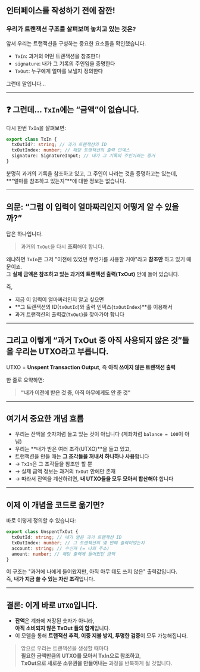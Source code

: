 ## 인터페이스를 작성하기 전에 잠깐!

### 우리가 트랜잭션 구조를 살펴보며 놓치고 있는 것은?

앞서 우리는 트랜잭션을 구성하는 중요한 요소들을 확인했습니다.

- `TxIn`: 과거의 어떤 트랜잭션을 참조한다
- `signature`: 내가 그 기록의 주인임을 증명한다
- `TxOut`: 누구에게 얼마를 보낼지 정의한다

그런데 말입니다...

---

## ❓ 그런데... `TxIn`에는 “금액”이 없습니다.

다시 한번 `TxIn`을 살펴보면:

```ts
export class TxIn {
  txOutId?: string; // 과거 트랜잭션의 ID
  txOutIndex: number; // 해당 트랜잭션의 출력 인덱스
  signature: SignatureInput; // 내가 그 기록의 주인이라는 증거
}
```

분명히 과거의 기록을 참조하고 있고, 그 주인이 나라는 것을 증명하고는 있는데,  
**“얼마를 참조하고 있는지”**에 대한 정보는 없습니다.

---

## 의문: “그럼 이 입력이 얼마짜리인지 어떻게 알 수 있을까?”

답은 하나입니다.

> 과거의 `TxOut`을 다시 **조회**해야 합니다.

왜냐하면 `TxIn`은 그저 "이전에 있었던 무언가를 사용할 거야"라고 **참조만** 하고 있기 때문이죠.  
그 **실제 금액은 참조하고 있는 과거의 트랜잭션 출력(TxOut)** 안에 들어 있습니다.

즉,

- 지금 이 입력이 얼마짜리인지 알고 싶으면
- **그 트랜잭션의 ID(`txOutId`)와 출력 인덱스(`txOutIndex`)**를 이용해서
- 과거 트랜잭션의 출력값(`TxOut`)을 찾아가야 합니다

---

## 그리고 이렇게 “과거 TxOut 중 아직 사용되지 않은 것”들을 우리는 UTXO라고 부릅니다.

UTXO = **Unspent Transaction Output**, 즉 **아직 쓰이지 않은 트랜잭션 출력**

한 줄로 요약하면:

> **"내가 이전에 받은 것 중, 아직 아무에게도 안 준 것"**

---

## 여기서 중요한 개념 흐름

- 우리는 잔액을 숫자처럼 들고 있는 것이 아닙니다 (계좌처럼 `balance = 100`이 아님)
- 우리는 **내가 받은 여러 조각(UTXO)**을 들고 있고,
- 트랜잭션을 만들 때는 **그 조각들을 꺼내서 하나하나 사용**합니다
- → `TxIn`은 그 조각들을 참조만 할 뿐
- → 실제 금액 정보는 과거의 `TxOut` 안에만 존재
- → 따라서 잔액을 계산하려면, **내 UTXO들을 모두 모아서 합산해야** 합니다

---

## 이제 이 개념을 코드로 옮기면?

바로 이렇게 정의할 수 있습니다:

```ts
export class UnspentTxOut {
  txOutId: string; // 내가 받은 과거 트랜잭션 ID
  txOutIndex: number; // 그 트랜잭션의 몇 번째 출력이었는지
  account: string; // 수신자 (= 나의 주소)
  amount: number; // 해당 출력에 들어있던 금액
}
```

이 구조는 "과거에 나에게 들어왔지만, 아직 아무 데도 쓰지 않은" 출력값입니다.  
즉, **내가 지금 쓸 수 있는 자산 조각**입니다.

---

## 결론: 이게 바로 `UTXO`입니다.

- **잔액**은 계좌에 저장된 숫자가 아니라,  
  **아직 소비되지 않은 TxOut 들의 합계**입니다.
- 이 모델을 통해 **트랜잭션 추적, 이중 지불 방지, 투명한 검증**이 모두 가능해집니다.

> 앞으로 우리는 트랜잭션을 생성할 때마다  
> **필요한 금액만큼의 UTXO를 모아서 TxIn으로 참조하고**,  
> **TxOut으로 새로운 소유권을 만들어내는** 과정을 반복하게 될 것입니다.
